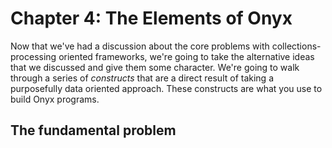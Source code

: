 # Chapter 4: The Elements of Onyx

Now that we've had a discussion about the core problems with collections-processing oriented frameworks, we're going to take the alternative ideas that we discussed and give them some character. We're going to walk through a series of *constructs* that are a direct result of taking a purposefully data oriented approach. These constructs are what you use to build Onyx programs.

## The fundamental problem

